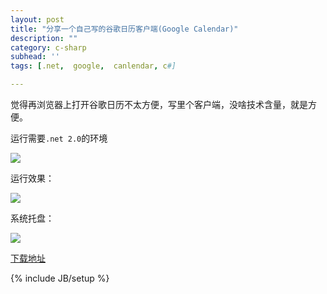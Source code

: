 ```yaml
---
layout: post
title: "分享一个自己写的谷歌日历客户端(Google Calendar)"
description: ""
category: c-sharp
subhead: ''
tags: [.net,  google,  canlendar, c#]

---
```


觉得再浏览器上打开谷歌日历不太方便，写里个客户端，没啥技术含量，就是方便。

运行需要`.net 2.0`的环境

![](http://i1298.photobucket.com/albums/ag53/lichengwu/1_zps0d6c9e45.png)

运行效果：

![](http://i1298.photobucket.com/albums/ag53/lichengwu/2_zps661240cc.png)

系统托盘：

![](http://i1298.photobucket.com/albums/ag53/lichengwu/3_zps2f93a218.png)


[下载地址](http://cid-2c8a0dc7c1eb1d71.skydrive.live.com/self.aspx/soft/GoogleCalendar.rar)

{% include JB/setup %}
